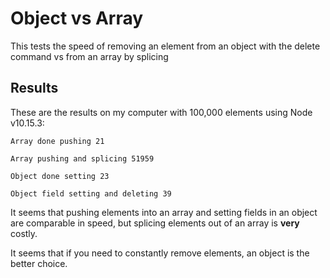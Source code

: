 # Object vs Array
This tests the speed of removing an element from an object with the delete command vs from an array by splicing




## Results
These are the results on my computer with 100,000 elements using Node v10.15.3:


    Array done pushing 21

    Array pushing and splicing 51959

    Object done setting 23

    Object field setting and deleting 39


It seems that pushing elements into an array and setting fields in an object are comparable in speed, but splicing elements out of an array is **very** costly.

It seems that if you need to constantly remove elements, an object is the better choice.
